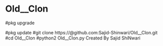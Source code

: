 # Old__Clon
#pkg upgrade

#pkg update
#git clone https://@github.com:Sajid-Shinwari/Old__Clon.git
#cd Old__Clon
#python2 Old__Clon.py
Created By Sajid ShiNwari
